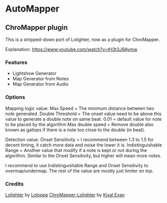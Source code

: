 # AutoMapper

## ChroMapper plugin

This is a stripped-down port of Lolighter, now as a plugin for ChroMapper.

Explanation: https://www.youtube.com/watch?v=tH3t3J9Aymw

### Features

-   Lightshow Generator
-   Map Generator from Notes
-   Map Generator from Audio

### Options

Mapping logic value:
Max Speed = The minimum distance between two note generated.
Double Threshold = The onset value need to be above this value to generate a double note on same beat.
0.01 = default value for note to be placed by the algorithm
Max double speed = Remove double also known as gallops if there is a note too close to the double (in beat).

Detection value:
Onset Sensitivity = I recommend between 1.3 to 1.5 for decent timing, it catch more data and noise the lower it is.
Indistinguishable Range = Another value that modify if a note is kept or not during the algorithm. Similar to the Onset Sensitivity, but higher will mean more notes.

I recommend to use Indistinguishable Range and Onset Sensitivity to overmap/undermap. The rest of the value are mostly just limiter on top.

### Credits

[Lolighter](https://github.com/Loloppe/Lolighter) by [Loloppe](https://github.com/Loloppe)
[ChroMapper-Lolighter](https://github.com/KivalEvan/ChroMapper-Lolighter) by [Kival Evan](https://github.com/KivalEvan/)
